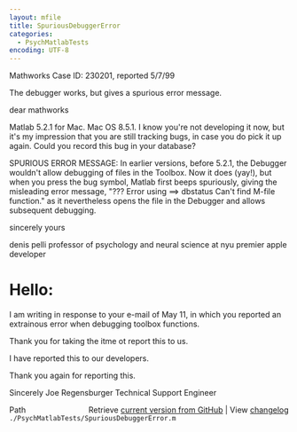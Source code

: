 ```yaml
---
layout: mfile
title: SpuriousDebuggerError
categories:
  - PsychMatlabTests
encoding: UTF-8
---
```


Mathworks Case ID:  230201, reported 5/7/99

The debugger works, but gives a spurious error message.

dear mathworks

Matlab 5.2.1 for Mac. Mac OS 8.5.1. I know you're not developing it now,
but it's my impression that you are still tracking bugs, in case you do
pick it up again. Could you record this bug in your database?

SPURIOUS ERROR MESSAGE: In earlier versions, before 5.2.1, the Debugger
wouldn't allow debugging of files in the Toolbox. Now it does (yay!), but
when you press the bug symbol, Matlab first beeps spuriously, giving the
misleading error message,
"??? Error using ==> dbstatus Can't find M-file function."
as it nevertheless opens the file in the Debugger and allows subsequent
debugging.

sincerely yours

denis pelli
professor of psychology and neural science at nyu
premier apple developer

# Hello:

I am writing in response to your e-mail of May 11, in which you reported an
extrainous error when debugging toolbox functions.

Thank you for taking the itme ot report this to us.

I have reported this to our developers.

Thank you again for reporting this.

Sincerely
Joe Regensburger
Technical Support Engineer


<div class="code_header" style="text-align:right;">
  <span style="float:left;">Path&nbsp;&nbsp;</span> <span class="counter">Retrieve <a href=
  "https://raw.github.com/Psychtoolbox-3/Psychtoolbox-3/beta/./PsychMatlabTests/SpuriousDebuggerError.m">current version from GitHub</a> | View <a href=
  "https://github.com/Psychtoolbox-3/Psychtoolbox-3/commits/beta/./PsychMatlabTests/SpuriousDebuggerError.m">changelog</a></span>
</div>
<div class="code">
  <code>./PsychMatlabTests/SpuriousDebuggerError.m</code>
</div>
